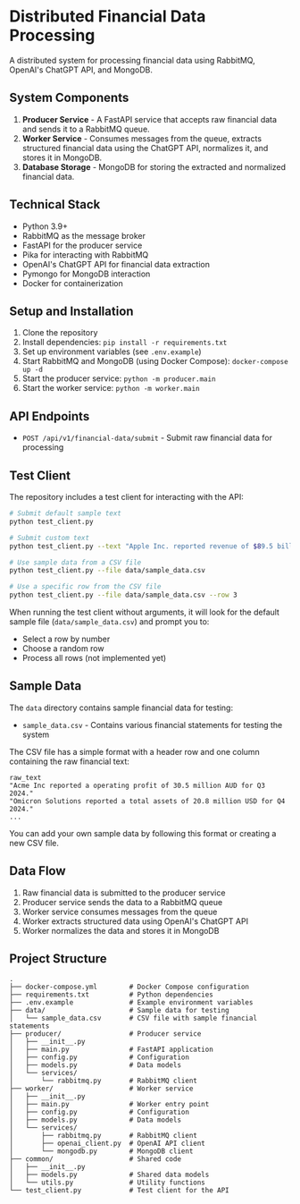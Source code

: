 # Distributed Financial Data Processing

A distributed system for processing financial data using RabbitMQ, OpenAI's ChatGPT API, and MongoDB.

## System Components

1. **Producer Service** - A FastAPI service that accepts raw financial data and sends it to a RabbitMQ queue.
2. **Worker Service** - Consumes messages from the queue, extracts structured financial data using the ChatGPT API, normalizes it, and stores it in MongoDB.
3. **Database Storage** - MongoDB for storing the extracted and normalized financial data.

## Technical Stack

- Python 3.9+
- RabbitMQ as the message broker
- FastAPI for the producer service
- Pika for interacting with RabbitMQ
- OpenAI's ChatGPT API for financial data extraction
- Pymongo for MongoDB interaction
- Docker for containerization

## Setup and Installation

1. Clone the repository
2. Install dependencies: `pip install -r requirements.txt`
3. Set up environment variables (see `.env.example`)
4. Start RabbitMQ and MongoDB (using Docker Compose): `docker-compose up -d`
5. Start the producer service: `python -m producer.main`
6. Start the worker service: `python -m worker.main`

## API Endpoints

- `POST /api/v1/financial-data/submit` - Submit raw financial data for processing

## Test Client

The repository includes a test client for interacting with the API:

```bash
# Submit default sample text
python test_client.py

# Submit custom text
python test_client.py --text "Apple Inc. reported revenue of $89.5 billion for Q4 2023."

# Use sample data from a CSV file
python test_client.py --file data/sample_data.csv

# Use a specific row from the CSV file
python test_client.py --file data/sample_data.csv --row 3
```

When running the test client without arguments, it will look for the default sample file (`data/sample_data.csv`) and prompt you to:
- Select a row by number
- Choose a random row
- Process all rows (not implemented yet)

## Sample Data

The `data` directory contains sample financial data for testing:

- `sample_data.csv` - Contains various financial statements for testing the system

The CSV file has a simple format with a header row and one column containing the raw financial text:

```csv
raw_text
"Acme Inc reported a operating profit of 30.5 million AUD for Q3 2024."
"Omicron Solutions reported a total assets of 20.8 million USD for Q4 2024."
...
```

You can add your own sample data by following this format or creating a new CSV file.

## Data Flow

1. Raw financial data is submitted to the producer service
2. Producer service sends the data to a RabbitMQ queue
3. Worker service consumes messages from the queue
4. Worker extracts structured data using OpenAI's ChatGPT API
5. Worker normalizes the data and stores it in MongoDB

## Project Structure

```
.
├── docker-compose.yml        # Docker Compose configuration
├── requirements.txt          # Python dependencies
├── .env.example              # Example environment variables
├── data/                     # Sample data for testing
│   └── sample_data.csv       # CSV file with sample financial statements
├── producer/                 # Producer service
│   ├── __init__.py
│   ├── main.py               # FastAPI application
│   ├── config.py             # Configuration
│   ├── models.py             # Data models
│   └── services/
│       └── rabbitmq.py       # RabbitMQ client
├── worker/                   # Worker service
│   ├── __init__.py
│   ├── main.py               # Worker entry point
│   ├── config.py             # Configuration
│   ├── models.py             # Data models
│   └── services/
│       ├── rabbitmq.py       # RabbitMQ client
│       ├── openai_client.py  # OpenAI API client
│       └── mongodb.py        # MongoDB client
├── common/                   # Shared code
│   ├── __init__.py
│   ├── models.py             # Shared data models
│   └── utils.py              # Utility functions
└── test_client.py            # Test client for the API
